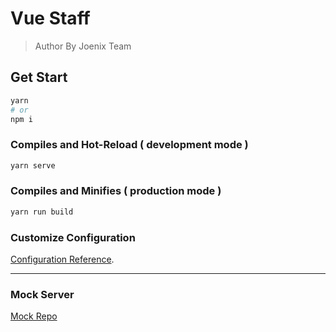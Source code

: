 # Vue Staff

> Author By Joenix Team

## Get Start

```bash
yarn
# or
npm i
```

### Compiles and Hot-Reload ( development mode )

```bash
yarn serve
```

### Compiles and Minifies ( production mode )

```bash
yarn run build
```

### Customize Configuration

[Configuration Reference](https://cli.vuejs.org/zh/).

---

### Mock Server

[Mock Repo](https://github.com/joenix/mock-server)
